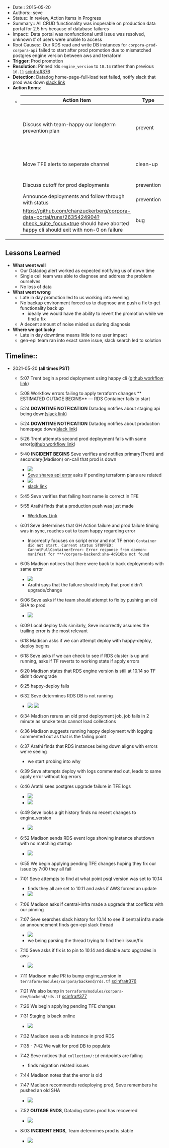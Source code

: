 - Date:: 2015-05-20
- Authors:: seve
- Status:: In review, Action Items in Progress
- Summary::  All CRUD functionality was inoperable on production data portal for 2.5 hrs because of database failures
- Impact:: Data portal was nonfunctional until issue was resolved, unknown # of users were unable to access 
- Root Causes:: Our RDS read and write DB instances for `corpora-prod-corpora-api` failed to start after prod promotion due to mismatched postgres engine version between aws and terraform
- **Trigger**: Prod promotion
- **Resolution**: Pinned rds `engine_version` to `10.14` rather than previous `10.11` [scinfra#376](https://github.com/chanzuckerberg/single-cell-infra/pull/376)
- **Detection**: Datadog home-page-full-load test failed, notify slack that prod was down [slack link](https://chanzuckerbergteam.slack.com/archives/CV7PFVABC/p1621557230003400)
- **Action Items**:
    - | Action Item | Type | Owner | Resolution/Ticket |
      | --- | --- | --- | --- |
       | Discuss with team-happy our longterm prevention plan | prevent | team | This is a bug owned by TF, short term fix is implemented (version pinning, and automated upgrade disabled) |
       | Move TFE alerts to seperate channel | clean-up | team + infra | Create new channel and ping happy to move (TODO) |
       | Discuss cutoff for prod deployments | prevention | team | Discuss at next retro (TODO) |
       | Announce deployments and follow through with status | prevention | team | Discuss at next retro (TODO) |
       | https://github.com/chanzuckerberg/corpora-data-portal/runs/2635424904?check_suite_focus=true should have aborted happy cli should exit with non-0 on failure | bug | happy | Notified, ticket to be written (IN PROGRESS) |


 ---
## Lessons Learned
- **What went well**
    - Our Datadog alert worked as expected notifying us of down time
    - Single cell team was able to diagnose and address the problem ourselves
    - No loss of data
- **What went wrong**
    - Late in day promotion led to us working into evening
    - No backup environment forced us to diagnose and push a fix to get functionality back up
        - ideally we would have the ability to revert the promotion while we find a fix
    - A decent amount of noise misled us during diagnosis
- **Where we got lucky**
    - Late in day downtime means little to no user impact
    - gen-epi team ran into exact same issue, slack search led to solution
## Timeline::
- 2021-05-20 **(all times PST)**
    - 5:07 Trent begin a prod deployment using happy cli ([github workflow link](https://github.com/chanzuckerberg/corpora-data-portal/runs/2635059033?check_suite_focus=true))
    - 5:08 Workflow errors failing to apply terraform changes ** ESTIMATED OUTAGE BEGINS** — RDS Container fails to start
    - 5:24 **DOWNTIME NOTFICATION** Datadog notifies about staging api being down([slack link](https://chanzuckerbergteam.slack.com/archives/CV7PFVABC/p1621556699002800))
    - 5:24 **DOWNTIME NOTFICATION** Datadog notifies about production homepage down([slack link](https://chanzuckerbergteam.slack.com/archives/CV7PFVABC/p1621557230003400))
    - 5:26 Trent attempts second prod deployment fails with same error([github workflow link](https://github.com/chanzuckerberg/corpora-data-portal/runs/2635159223?check_suite_focus=true))
    - 5:40 **INCIDENT BEGINS** Seve verifies and notifies primary(Trent) and secondary(Madison) on-call that prod is down
        - ![](https://firebasestorage.googleapis.com/v0/b/firescript-577a2.appspot.com/o/imgs%2Fapp%2Fseve-work%2F9W3Wm-6mcS.png?alt=media&token=b6b5c5d9-46a7-405a-b127-cbce6f81b8ef)
        - [Seve shares api error](https://chanzuckerbergteam.slack.com/archives/CV7PFVABC/p1621557639004400) asks if pending terraform plans are related
        - ![](https://firebasestorage.googleapis.com/v0/b/firescript-577a2.appspot.com/o/imgs%2Fapp%2Fseve-work%2FSITp91nf6v.png?alt=media&token=4f17014a-437e-4a09-8839-d0fc0b048382)
        - [slack link](https://chanzuckerbergteam.slack.com/archives/CV7PFVABC/p1621557751005300)
    - 5:45 Seve verifies that failing host name is correct in TFE
    - 5:55 Arathi finds that a production push was just made
        - [Workflow Link](https://github.com/chanzuckerberg/corpora-data-portal/runs/2635159223?check_suite_focus=true)
    - 6:01 Seve determines that GH Action failure and prod failure timing was in sync, reaches out to team happy regarding error
        - Incorrectly focuses on script error and not TF error:
`Container did not start. Current status STOPPED: CannotPullContainerError: Error response from daemon: manifest for ***/corpora-backend:sha-4d910ba not found`
    - 6:05 Madison notices that there were back to back deployments with same error
        - ![](https://firebasestorage.googleapis.com/v0/b/firescript-577a2.appspot.com/o/imgs%2Fapp%2Fseve-work%2FEo623hMezD.png?alt=media&token=6e8932eb-ccb8-4a10-ac9b-4e992ce8addb)
        - Arathi says that the failure should imply that prod didn't upgrade/change
    - 6:06 Seve asks if the team should attempt to fix by pushing an old SHA to prod
        - ![](https://firebasestorage.googleapis.com/v0/b/firescript-577a2.appspot.com/o/imgs%2Fapp%2Fseve-work%2Ft83r5zbSvI.png?alt=media&token=68fa684f-9921-45f4-b811-3dcd18e57235)
    - 6:09 Local deploy fails similarly, Seve incorrectly assumes the trailing error is the most relevant
    - 6:18 Madison asks if we can attempt deploy with happy-deploy, deploy begins
    - 6:18 Seve asks if we can check to see if RDS cluster is up and running, asks if TF reverts to working state if apply errors
    - 6:20 Madison states that RDS engine version is still at 10.14 so TF didn't downgrade
    - 6:25 happy-deploy fails
    - 6:32 Seve determines RDS DB is not running
        - ![](https://firebasestorage.googleapis.com/v0/b/firescript-577a2.appspot.com/o/imgs%2Fapp%2Fseve-work%2FFVfqUYp0gA.png?alt=media&token=3705d346-6376-4cee-8b81-09c55ccef87f)
![](https://firebasestorage.googleapis.com/v0/b/firescript-577a2.appspot.com/o/imgs%2Fapp%2Fseve-work%2FWIxD3ziKag.png?alt=media&token=1f9e86a5-5c10-4199-97be-33fec72eb4d3)
    - 6:34 Madison reruns an old prod deployment job, job fails in 2 minute as smoke tests cannot load collections
    - 6:36 Madison suggests running happy deployment with logging commented out as that is the failing point
    - 6:37 Arathi finds that RDS instances being down aligns with errors we're seeing
        - we start probing into why
    - 6:39 Seve attempts deploy with logs commented out, leads to same apply error without log errors
    - 6:46 Arathi sees postgres upgrade failure in TFE logs
        - ![](https://firebasestorage.googleapis.com/v0/b/firescript-577a2.appspot.com/o/imgs%2Fapp%2Fseve-work%2FpdWNw4Lyp5.png?alt=media&token=61f25323-4f2d-4413-86f5-f9ccf37fe56f)
        - ![](https://firebasestorage.googleapis.com/v0/b/firescript-577a2.appspot.com/o/imgs%2Fapp%2Fseve-work%2FHmZAjY49xT.png?alt=media&token=dc76fd69-1713-4527-bf86-e1a428b9867b)
    - 6:49 Seve looks a git history finds no recent changes to engine_version
        - ![](https://firebasestorage.googleapis.com/v0/b/firescript-577a2.appspot.com/o/imgs%2Fapp%2Fseve-work%2FMJ8tFrVQ43.png?alt=media&token=2212f7aa-66be-4129-979b-303ed1e84d4b)
    - 6:52 Madison sends RDS event logs showing instance shutdown with no matching startup
        - ![](https://firebasestorage.googleapis.com/v0/b/firescript-577a2.appspot.com/o/imgs%2Fapp%2Fseve-work%2Fh06ywWU9qM.png?alt=media&token=5e1c7350-1aa8-43bc-a215-7766d605f4a5)
    - 6:55 We begin applying pending TFE changes hoping they fix our issue by 7:00 they all fail
    - 7:01 Seve attempts to find at what point psql version was set to 10.14
        - finds they all are set to 10.11 and asks if AWS forced an update
        - ![](https://firebasestorage.googleapis.com/v0/b/firescript-577a2.appspot.com/o/imgs%2Fapp%2Fseve-work%2FrRuIu1A2oJ.png?alt=media&token=f1463a28-dfd5-4b55-a618-9cc0f5763673)
    - 7:06 Madison asks if central-infra made a upgrade that conflicts with our pinning
    - 7:07 Seve searches slack history for 10.14 to see if central infra made an announcement finds gen-epi slack thread
        - ![](https://firebasestorage.googleapis.com/v0/b/firescript-577a2.appspot.com/o/imgs%2Fapp%2Fseve-work%2Fcc_2gQ2CpV.png?alt=media&token=fa071baf-c799-4d6b-8f14-75df2eac532b)
        - we being parsing the thread trying to find their issue/fix
    - 7:10 Seve asks if fix is to pin to 10.14 and disable auto upgrades in aws
        - ![](https://firebasestorage.googleapis.com/v0/b/firescript-577a2.appspot.com/o/imgs%2Fapp%2Fseve-work%2FzLTMlTVBCt.png?alt=media&token=d7314e78-04de-4104-9b1b-c2d1e2f03016)

    - 7:11 Madison make PR to bump engine_version in `terraform/modules/corpora/backend/rds.tf` [scinfra#376](https://github.com/chanzuckerberg/single-cell-infra/pull/376)
    - 7:21 We also bump in `terraform/modules/corpora-dev/backend/rds.tf` [scinfra#377](https://github.com/chanzuckerberg/single-cell-infra/pull/377/files)
    - 7:26 We begin applying pending TFE changes
    - 7:31 Staging is back online
        - ![](https://firebasestorage.googleapis.com/v0/b/firescript-577a2.appspot.com/o/imgs%2Fapp%2Fseve-work%2FIFLn1vGMYD.png?alt=media&token=ebdaa2d4-ff67-4761-afd8-f5a146ab0ca7)
    - 7:32 Madison sees a db instance in prod RDS
    - 7:35 - 7:42 We wait for prod DB to populate
    - 7:42 Seve notices that `collection/:id` endpoints are failing
        - finds migration related issues
    - 7:44 Madison notes that the error is old
    - 7:47 Madison recommends redeploying prod, Seve remembers he pushed an old SHA
        - ![](https://firebasestorage.googleapis.com/v0/b/firescript-577a2.appspot.com/o/imgs%2Fapp%2Fseve-work%2F1apHSDz45U.png?alt=media&token=40843315-a385-454f-a799-1dbeedbb28c8)
    - 7:52 **OUTAGE ENDS**, Datadog states prod has recovered

        - ![](https://firebasestorage.googleapis.com/v0/b/firescript-577a2.appspot.com/o/imgs%2Fapp%2Fseve-work%2FPg-9VaMUg3.png?alt=media&token=302cf2d7-38fd-46d9-ab02-9c44a747c2f3)
    - 8:03 **INCIDENT ENDS**, Team determines prod is stable 
        - ![](https://firebasestorage.googleapis.com/v0/b/firescript-577a2.appspot.com/o/imgs%2Fapp%2Fseve-work%2FM4QS6U6xAC.png?alt=media&token=a5a44124-d7eb-46e2-855c-e5aba9462118)
